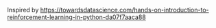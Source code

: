 Inspired by https://towardsdatascience.com/hands-on-introduction-to-reinforcement-learning-in-python-da07f7aaca88